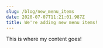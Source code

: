 ```yaml
---
slug: /blog/new_menu_items
date: 2020-07-07T11:21:01.987Z
title: We're adding new menu items!
---
```

This is where my content goes!